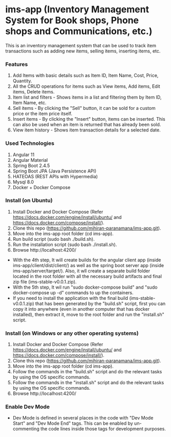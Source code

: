 # ims-app (Inventory Management System for Book shops, Phone shops and Communications, etc.)

This is an inventory management system that can be used to track item transactions such as adding new items, selling items, inserting items, etc.

### Features

1. Add Items with basic details such as Item ID, Item Name, Cost, Price, Quantity.
2. All the CRUD operations for items such as View items, Add items, Edit items, Delete items.
3. Item list and filters - Shows items in a list and filtering them by Item ID, Item Name, etc.
4. Sell items - By clicking the "Sell" button, it can be sold for a custom price or the item price itself.
5. Insert items - By clicking the "Insert" button, items can be inserted. This can also be used when an item is returned that has already been sold.
6. View item history - Shows item transaction details for a selected date.

### Used Technologies

1. Angular 11
2. Angular Material
3. Spring Boot 2.4.5
4. Spring Boot JPA (Java Persistence API)
5. HATEOAS (REST APIs with Hypermedia)
6. Mysql 8.0
7. Docker + Docker Compose

### Install (on Ubuntu)

1. Install Docker and Docker Compose (Refer https://docs.docker.com/engine/install/ubuntu/ and https://docs.docker.com/compose/install/).
2. Clone this repo (https://github.com/mihiran-paranamana/ims-app.git).
3. Move into the ims-app root folder (cd ims-app).
4. Run build script (sudo bash ./build.sh).
5. Run the installation script (sudo bash ./install.sh).
6. Browse http://localhost:4200/

* With the 4th step, It will create builds for the angular client app (inside ims-app/client/dist/client/) as well as the spring boot server app (inside ims-app/server/target/).
Also, it wll create a separate build folder located in the root folder with all the necessary build artifacts and final zip file (ims-stable-v0.0.1.zip).
* With the 5th step, It wil run "sudo docker-compose build" and "sudo docker-compose up -d" commands to up the containers.
* If you need to install the application with the final build (ims-stable-v0.0.1.zip) that has been generated by the "build.sh" script, first you can copy it into anywhere (even in another computer that has docker installed), then extract it, move to the root folder and run the "install.sh" script.

### Install (on Windows or any other operating systems)

1. Install Docker and Docker Compose (Refer https://docs.docker.com/engine/install/ubuntu/ and https://docs.docker.com/compose/install/).
2. Clone this repo (https://github.com/mihiran-paranamana/ims-app.git).
3. Move into the ims-app root folder (cd ims-app).
4. Follow the commands in the "build.sh" script and do the relevant tasks by using the OS specific commands.
5. Follow the commands in the "install.sh" script and do the relevant tasks by using the OS specific commands.
6. Browse http://localhost:4200/

### Enable Dev Mode

* Dev Mode is defined in several places in the code with "Dev Mode Start" and "Dev Mode End" tags.
  This can be enabled by un-commenting the code lines inside those tags for development purposes.
